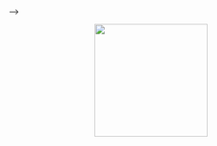 <!-- ### Hi there 👋

<!--
**Rakesh-608/Rakesh-608** is a ✨ _special_ ✨ repository because its `README.md` (this file) appears on your GitHub profile.

Here are some ideas to get you started:

- 🔭 I’m currently working on ...
- 🌱 I’m currently learning ...
- 👯 I’m looking to collaborate on ...
- 🤔 I’m looking for help with ...
- 💬 Ask me about ...
- 📫 How to reach me: ...
- 😄 Pronouns: ...
- ⚡ Fun fact: ...
--> -->

<p align="center">
  <img src="https://github.com/thompsonemerson/thompsonemerson/raw/master/cover-thompson.png" height="200"/>
</p>
